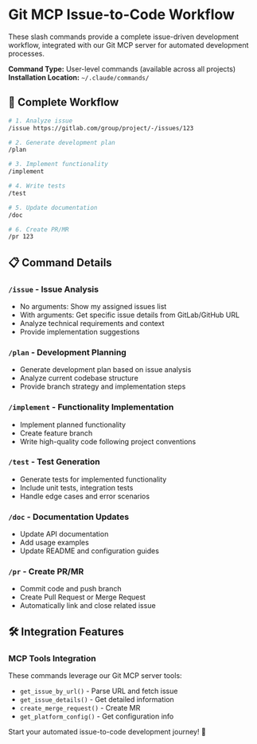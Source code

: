 # Git MCP Issue-to-Code Workflow

These slash commands provide a complete issue-driven development workflow, integrated with our Git MCP server for automated development processes.

**Command Type:** User-level commands (available across all projects)
**Installation Location:** `~/.claude/commands/`

## 🚀 Complete Workflow

```bash
# 1. Analyze issue
/issue https://gitlab.com/group/project/-/issues/123

# 2. Generate development plan
/plan

# 3. Implement functionality
/implement

# 4. Write tests
/test

# 5. Update documentation
/doc

# 6. Create PR/MR
/pr 123
```

## 📋 Command Details

### `/issue` - Issue Analysis
- No arguments: Show my assigned issues list
- With arguments: Get specific issue details from GitLab/GitHub URL
- Analyze technical requirements and context
- Provide implementation suggestions

### `/plan` - Development Planning
- Generate development plan based on issue analysis
- Analyze current codebase structure
- Provide branch strategy and implementation steps

### `/implement` - Functionality Implementation
- Implement planned functionality
- Create feature branch
- Write high-quality code following project conventions

### `/test` - Test Generation
- Generate tests for implemented functionality
- Include unit tests, integration tests
- Handle edge cases and error scenarios

### `/doc` - Documentation Updates
- Update API documentation
- Add usage examples
- Update README and configuration guides

### `/pr` - Create PR/MR
- Commit code and push branch
- Create Pull Request or Merge Request
- Automatically link and close related issue

## 🛠️ Integration Features

### MCP Tools Integration
These commands leverage our Git MCP server tools:
- `get_issue_by_url()` - Parse URL and fetch issue
- `get_issue_details()` - Get detailed information
- `create_merge_request()` - Create MR
- `get_platform_config()` - Get configuration info

Start your automated issue-to-code development journey! 🚀
